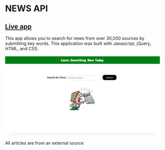 # NEWS API

## [Live app](https://ashleyngale.github.io/News-API/)

This app allows you to search for news from over 30,000 sources by submitting key words.
This application was built with Javascript, jQuery, HTML, and CSS.

![](./Website-preview.jpg)

 All articles are from an external source